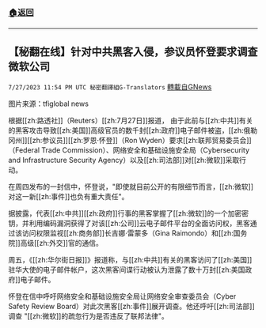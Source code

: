 ###  [:house:返回](README.md)
---


## 【秘翻在线】针对中共黑客入侵，参议员怀登要求调查微软公司
`7/27/2023 11:54 PM UTC 秘密翻譯組G-Translators` [轉載自GNews](https://gnews.org/articles/1493553)

图片来源：tfiglobal news

根据[[zh:路透社]]（Reuters）[[zh:7月27日]]报道， 由于此前与[[zh:中共]]有关的黑客攻击导致[[zh:美国]]高级官员的数千封[[zh:政府]]电子邮件被盗，[[zh:俄勒冈州]][[zh:参议员]][[zh:罗恩·怀登]]（Ron Wyden）要求[[zh:联邦贸易委员会]]（Federal Trade Commission）、网络安全和基础设施安全局（Cybersecurity and Infrastructure Security Agency）以及[[zh:司法部]]对[[zh:微软]]采取行动。

在周四发布的一封信中，怀登说，"即使就目前公开的有限细节而言，[[zh:微软]]对这一新[[zh:事件]]也负有重大责任"。

据披露，代表[[zh:中共]][[zh:政府]]行事的黑客掌握了[[zh:微软]]的一个加密密钥，并利用编码漏洞获得了对该[[zh:公司]]云电子邮件平台的全面访问权，黑客通过该访问权限监视[[zh:商务部]]长吉娜·雷蒙多（Gina Raimondo）和[[zh:国务院]]高级[[zh:外交]]官的通信。

周五，《[[zh:华尔街日报]]》报道称，与[[zh:中共]]有关的黑客访问了[[zh:美国]]驻华大使的电子邮件帐户，这次黑客间谍行动被认为泄露了数十万封[[zh:美国政府]]电子邮件。

怀登在信中呼吁网络安全和基础设施安全局让网络安全审查委员会（Cyber Safety Review Board）对此次黑客[[zh:事件]]展开调查。他还呼吁[[zh:司法部]]调查 "[[zh:微软]]的疏忽行为是否违反了联邦法律"。
